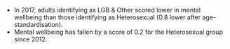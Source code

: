 * In 2017, adults identifying as LGB & Other scored lower in mental wellbeing than those identifying as Heterosexual (0.8 lower after age-standardisation). 
* Mental wellbeing has fallen by a score of 0.2 for the Heterosexual group since 2012. 
 

